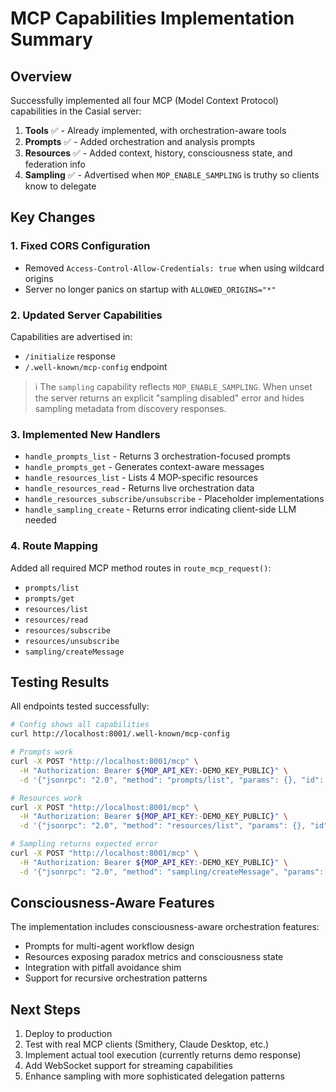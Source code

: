 # MCP Capabilities Implementation Summary

## Overview
Successfully implemented all four MCP (Model Context Protocol) capabilities in the Casial server:

1. **Tools** ✅ - Already implemented, with orchestration-aware tools
2. **Prompts** ✅ - Added orchestration and analysis prompts  
3. **Resources** ✅ - Added context, history, consciousness state, and federation info
4. **Sampling** ✅ - Advertised when `MOP_ENABLE_SAMPLING` is truthy so clients know to delegate

## Key Changes

### 1. Fixed CORS Configuration
- Removed `Access-Control-Allow-Credentials: true` when using wildcard origins
- Server no longer panics on startup with `ALLOWED_ORIGINS="*"`

### 2. Updated Server Capabilities
Capabilities are advertised in:
- `/initialize` response
- `/.well-known/mcp-config` endpoint

> ℹ️ The `sampling` capability reflects `MOP_ENABLE_SAMPLING`. When unset the server returns an explicit "sampling disabled" error and hides sampling metadata from discovery responses.

### 3. Implemented New Handlers
- `handle_prompts_list` - Returns 3 orchestration-focused prompts
- `handle_prompts_get` - Generates context-aware messages
- `handle_resources_list` - Lists 4 MOP-specific resources
- `handle_resources_read` - Returns live orchestration data
- `handle_resources_subscribe/unsubscribe` - Placeholder implementations
- `handle_sampling_create` - Returns error indicating client-side LLM needed

### 4. Route Mapping
Added all required MCP method routes in `route_mcp_request()`:
- `prompts/list`
- `prompts/get`
- `resources/list`
- `resources/read`
- `resources/subscribe`
- `resources/unsubscribe`
- `sampling/createMessage`

## Testing Results

All endpoints tested successfully:
```bash
# Config shows all capabilities
curl http://localhost:8001/.well-known/mcp-config

# Prompts work
curl -X POST "http://localhost:8001/mcp" \
  -H "Authorization: Bearer ${MOP_API_KEY:-DEMO_KEY_PUBLIC}" \
  -d '{"jsonrpc": "2.0", "method": "prompts/list", "params": {}, "id": 1}'

# Resources work
curl -X POST "http://localhost:8001/mcp" \
  -H "Authorization: Bearer ${MOP_API_KEY:-DEMO_KEY_PUBLIC}" \
  -d '{"jsonrpc": "2.0", "method": "resources/list", "params": {}, "id": 2}'

# Sampling returns expected error
curl -X POST "http://localhost:8001/mcp" \
  -H "Authorization: Bearer ${MOP_API_KEY:-DEMO_KEY_PUBLIC}" \
  -d '{"jsonrpc": "2.0", "method": "sampling/createMessage", "params": {...}, "id": 3}'
```

## Consciousness-Aware Features

The implementation includes consciousness-aware orchestration features:
- Prompts for multi-agent workflow design
- Resources exposing paradox metrics and consciousness state
- Integration with pitfall avoidance shim
- Support for recursive orchestration patterns

## Next Steps
1. Deploy to production
2. Test with real MCP clients (Smithery, Claude Desktop, etc.)
3. Implement actual tool execution (currently returns demo response)
4. Add WebSocket support for streaming capabilities
5. Enhance sampling with more sophisticated delegation patterns